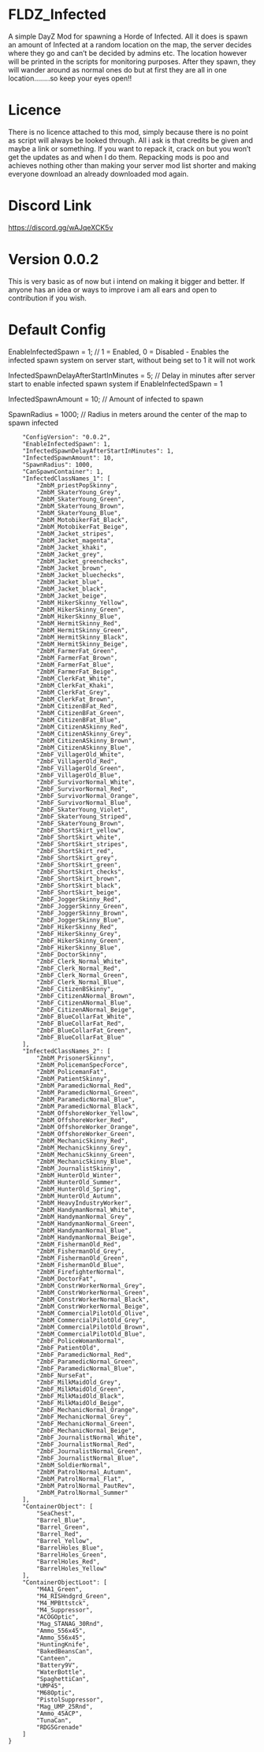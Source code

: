 # FLDZ_Infected

A simple DayZ Mod for spawning a Horde of Infected. All it does is spawn an amount of Infected at a random location on the map, the server decides where they go and can’t be decided by admins etc. The location however will be printed in the scripts for monitoring purposes. After they spawn, they will wander around as normal ones do but at first they are all in one location……..so keep your eyes open!!

# Licence
There is no licence attached to this mod, simply because there is no point as script will always be looked through. 
All i ask is that credits be given and maybe a link or something. If you want to repack it, crack on but you won’t get the updates as and when I do them. Repacking mods is poo and achieves nothing other than making your server mod list shorter and making everyone download an already downloaded mod again.

# Discord Link
https://discord.gg/wAJqeXCK5v

# Version 0.0.2
This is very basic as of now but i intend on making it bigger and better. If anyone has an idea or ways to improve i am all ears and open to contribution if you wish.

# Default Config

EnableInfectedSpawn = 1; // 1 = Enabled, 0 = Disabled - Enables the infected spawn system on server start, without being set to 1 it will not work

InfectedSpawnDelayAfterStartInMinutes = 5; // Delay in minutes after server start to enable infected spawn system if EnableInfectedSpawn = 1

InfectedSpawnAmount = 10; // Amount of infected to spawn

SpawnRadius = 1000; // Radius in meters around the center of the map to spawn infected

```{
    "ConfigVersion": "0.0.2",
    "EnableInfectedSpawn": 1,
    "InfectedSpawnDelayAfterStartInMinutes": 1,
    "InfectedSpawnAmount": 10,
    "SpawnRadius": 1000,
    "CanSpawnContainer": 1,
    "InfectedClassNames_1": [
        "ZmbM_priestPopSkinny",
        "ZmbM_SkaterYoung_Grey",
        "ZmbM_SkaterYoung_Green",
        "ZmbM_SkaterYoung_Brown",
        "ZmbM_SkaterYoung_Blue",
        "ZmbM_MotobikerFat_Black",
        "ZmbM_MotobikerFat_Beige",
        "ZmbM_Jacket_stripes",
        "ZmbM_Jacket_magenta",
        "ZmbM_Jacket_khaki",
        "ZmbM_Jacket_grey",
        "ZmbM_Jacket_greenchecks",
        "ZmbM_Jacket_brown",
        "ZmbM_Jacket_bluechecks",
        "ZmbM_Jacket_blue",
        "ZmbM_Jacket_black",
        "ZmbM_Jacket_beige",
        "ZmbM_HikerSkinny_Yellow",
        "ZmbM_HikerSkinny_Green",
        "ZmbM_HikerSkinny_Blue",
        "ZmbM_HermitSkinny_Red",
        "ZmbM_HermitSkinny_Green",
        "ZmbM_HermitSkinny_Black",
        "ZmbM_HermitSkinny_Beige",
        "ZmbM_FarmerFat_Green",
        "ZmbM_FarmerFat_Brown",
        "ZmbM_FarmerFat_Blue",
        "ZmbM_FarmerFat_Beige",
        "ZmbM_ClerkFat_White",
        "ZmbM_ClerkFat_Khaki",
        "ZmbM_ClerkFat_Grey",
        "ZmbM_ClerkFat_Brown",
        "ZmbM_CitizenBFat_Red",
        "ZmbM_CitizenBFat_Green",
        "ZmbM_CitizenBFat_Blue",
        "ZmbM_CitizenASkinny_Red",
        "ZmbM_CitizenASkinny_Grey",
        "ZmbM_CitizenASkinny_Brown",
        "ZmbM_CitizenASkinny_Blue",
        "ZmbF_VillagerOld_White",
        "ZmbF_VillagerOld_Red",
        "ZmbF_VillagerOld_Green",
        "ZmbF_VillagerOld_Blue",
        "ZmbF_SurvivorNormal_White",
        "ZmbF_SurvivorNormal_Red",
        "ZmbF_SurvivorNormal_Orange",
        "ZmbF_SurvivorNormal_Blue",
        "ZmbF_SkaterYoung_Violet",
        "ZmbF_SkaterYoung_Striped",
        "ZmbF_SkaterYoung_Brown",
        "ZmbF_ShortSkirt_yellow",
        "ZmbF_ShortSkirt_white",
        "ZmbF_ShortSkirt_stripes",
        "ZmbF_ShortSkirt_red",
        "ZmbF_ShortSkirt_grey",
        "ZmbF_ShortSkirt_green",
        "ZmbF_ShortSkirt_checks",
        "ZmbF_ShortSkirt_brown",
        "ZmbF_ShortSkirt_black",
        "ZmbF_ShortSkirt_beige",
        "ZmbF_JoggerSkinny_Red",
        "ZmbF_JoggerSkinny_Green",
        "ZmbF_JoggerSkinny_Brown",
        "ZmbF_JoggerSkinny_Blue",
        "ZmbF_HikerSkinny_Red",
        "ZmbF_HikerSkinny_Grey",
        "ZmbF_HikerSkinny_Green",
        "ZmbF_HikerSkinny_Blue",
        "ZmbF_DoctorSkinny",
        "ZmbF_Clerk_Normal_White",
        "ZmbF_Clerk_Normal_Red",
        "ZmbF_Clerk_Normal_Green",
        "ZmbF_Clerk_Normal_Blue",
        "ZmbF_CitizenBSkinny",
        "ZmbF_CitizenANormal_Brown",
        "ZmbF_CitizenANormal_Blue",
        "ZmbF_CitizenANormal_Beige",
        "ZmbF_BlueCollarFat_White",
        "ZmbF_BlueCollarFat_Red",
        "ZmbF_BlueCollarFat_Green",
        "ZmbF_BlueCollarFat_Blue"
    ],
    "InfectedClassNames_2": [
        "ZmbM_PrisonerSkinny",
        "ZmbM_PolicemanSpecForce",
        "ZmbM_PolicemanFat",
        "ZmbM_PatientSkinny",
        "ZmbM_ParamedicNormal_Red",
        "ZmbM_ParamedicNormal_Green",
        "ZmbM_ParamedicNormal_Blue",
        "ZmbM_ParamedicNormal_Black",
        "ZmbM_OffshoreWorker_Yellow",
        "ZmbM_OffshoreWorker_Red",
        "ZmbM_OffshoreWorker_Orange",
        "ZmbM_OffshoreWorker_Green",
        "ZmbM_MechanicSkinny_Red",
        "ZmbM_MechanicSkinny_Grey",
        "ZmbM_MechanicSkinny_Green",
        "ZmbM_MechanicSkinny_Blue",
        "ZmbM_JournalistSkinny",
        "ZmbM_HunterOld_Winter",
        "ZmbM_HunterOld_Summer",
        "ZmbM_HunterOld_Spring",
        "ZmbM_HunterOld_Autumn",
        "ZmbM_HeavyIndustryWorker",
        "ZmbM_HandymanNormal_White",
        "ZmbM_HandymanNormal_Grey",
        "ZmbM_HandymanNormal_Green",
        "ZmbM_HandymanNormal_Blue",
        "ZmbM_HandymanNormal_Beige",
        "ZmbM_FishermanOld_Red",
        "ZmbM_FishermanOld_Grey",
        "ZmbM_FishermanOld_Green",
        "ZmbM_FishermanOld_Blue",
        "ZmbM_FirefighterNormal",
        "ZmbM_DoctorFat",
        "ZmbM_ConstrWorkerNormal_Grey",
        "ZmbM_ConstrWorkerNormal_Green",
        "ZmbM_ConstrWorkerNormal_Black",
        "ZmbM_ConstrWorkerNormal_Beige",
        "ZmbM_CommercialPilotOld_Olive",
        "ZmbM_CommercialPilotOld_Grey",
        "ZmbM_CommercialPilotOld_Brown",
        "ZmbM_CommercialPilotOld_Blue",
        "ZmbF_PoliceWomanNormal",
        "ZmbF_PatientOld",
        "ZmbF_ParamedicNormal_Red",
        "ZmbF_ParamedicNormal_Green",
        "ZmbF_ParamedicNormal_Blue",
        "ZmbF_NurseFat",
        "ZmbF_MilkMaidOld_Grey",
        "ZmbF_MilkMaidOld_Green",
        "ZmbF_MilkMaidOld_Black",
        "ZmbF_MilkMaidOld_Beige",
        "ZmbF_MechanicNormal_Orange",
        "ZmbF_MechanicNormal_Grey",
        "ZmbF_MechanicNormal_Green",
        "ZmbF_MechanicNormal_Beige",
        "ZmbF_JournalistNormal_White",
        "ZmbF_JournalistNormal_Red",
        "ZmbF_JournalistNormal_Green",
        "ZmbF_JournalistNormal_Blue",
        "ZmbM_SoldierNormal",
        "ZmbM_PatrolNormal_Autumn",
        "ZmbM_PatrolNormal_Flat",
        "ZmbM_PatrolNormal_PautRev",
        "ZmbM_PatrolNormal_Summer"
    ],
    "ContainerObject": [
        "SeaChest",
        "Barrel_Blue",
        "Barrel_Green",
        "Barrel_Red",
        "Barrel_Yellow",
        "BarrelHoles_Blue",
        "BarrelHoles_Green",
        "BarrelHoles_Red",
        "BarrelHoles_Yellow"
    ],
    "ContainerObjectLoot": [
        "M4A1_Green",
        "M4_RISHndgrd_Green",
        "M4_MPBttstck",
        "M4_Suppressor",
        "ACOGOptic",
        "Mag_STANAG_30Rnd",
        "Ammo_556x45",
        "Ammo_556x45",
        "HuntingKnife",
        "BakedBeansCan",
        "Canteen",
        "Battery9V",
        "WaterBottle",
        "SpaghettiCan",
        "UMP45",
        "M68Optic",
        "PistolSuppressor",
        "Mag_UMP_25Rnd",
        "Ammo_45ACP",
        "TunaCan",
        "RDG5Grenade"
    ]
}
```
